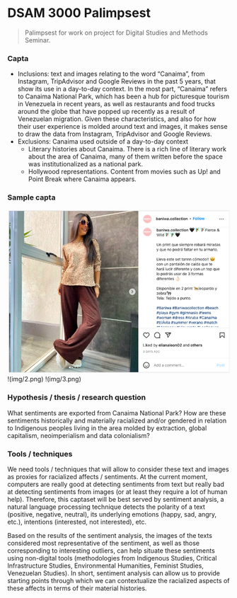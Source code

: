 # DSAM 3000 Palimpsest
> Palimpsest for work on project for Digital Studies and Methods Seminar.
### Capta
- Inclusions: text and images relating to the word “Canaima”, from Instagram, TripAdvisor and Google Reviews in the past 5 years, that show its use in a day-to-day context. In the most part, “Canaima” refers to Canaima National Park, which has been a hub for picturesque tourism in Venezuela in recent years, as well as restaurants and food trucks around the globe that have popped up recently as a result of Venezuelan migration. Given these characteristics, and also for how their user experience is molded around text and images, it makes sense to draw the data from Instagram, TripAdvisor and Google Reviews.
- Exclusions: Canaima used outside of a day-to-day context 
    - Literary histories about Canaima. There is a rich line of literary work about the area of Canaima, many of them written before the space was institutionalized as a national park.
    - Hollywood representations. Content from movies such as Up! and Point Break where Canaima appears.

### Sample capta
![Hello](/img/1.png)
!(img/2.png)
!(img/3.png)

### Hypothesis / thesis / research question
What sentiments are exported from Canaima National Park? How are these sentiments historically and materially racialized and/or gendered in relation to Indigenous peoples living in the area molded by extraction, global capitalism, neoimperialism and data colonialism?

### Tools / techniques
We need tools / techniques that will allow to consider these text and images as proxies for racialized affects / sentiments. At the current moment, computers are really good at detecting sentiments from text but really bad at detecting sentiments from images (or at least they require a lot of human help). Therefore, this captaset will be best served by sentiment analysis, a natural language processing technique detects the polarity of a text (positive, negative, neutral), its underlying emotions (happy, sad, angry, etc.), intentions (interested, not interested), etc. 

Based on the results of the sentiment analysis, the images of the texts considered most representative of the sentiment, as well as those corresponding to interesting outliers, can help situate these sentiments using non-digital tools (methodologies from Indigenous Studies, Critical Infrastructure Studies, Environmental Humanities, Feminist Studies, Venezuelan Studies). In short, sentiment analysis can allow us to provide starting points through which we can contextualize the racialized aspects of these affects in terms of their material histories. 
